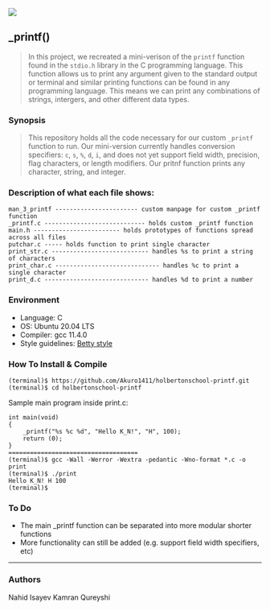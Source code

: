 
![](https://cdn.hashnode.com/res/hashnode/image/upload/v1669568174223/gJoaXPx9k.jpg?w=1600&h=840&fit=crop&crop=entropy&auto=compress,format&format=webp)  
## _printf()
> In this project, we recreated a mini-verison of the ```printf``` function found in
> the ```stdio.h``` library in the C programming language. This function allows
> us to print any argument given to the standard output or terminal and similar
> printing functions can be found in any programming language. This means we can
> print any combinations of strings, intergers, and other different data types.

### Synopsis
> This repository holds all the code necessary for our custom ```_printf```
> function to run. Our mini-version currently handles conversion specifiers:
> ```c```, ```s```, ```%```, ```d```, ```i```,  and does not yet
> support field width, precision, flag characters, or length modifiers.
> Our pritnf function prints any character, string, and  integer.  


### Description of what each file shows:
```
man_3_printf ----------------------- custom manpage for custom _printf function
_printf.c ---------------------------- holds custom _printf function
main.h ------------------------ holds prototypes of functions spread across all files
putchar.c ----- holds function to print single character
print_str.c --------------------------- handles %s to print a string of characters
print_char.c ----------------------------- handles %c to print a single character
print_d.c ----------------------------- handles %d to print a number
```
### Environment
* Language: C
* OS: Ubuntu 20.04 LTS
* Compiler: gcc 11.4.0
* Style guidelines: [Betty style](https://github.com/holbertonschool/Betty/wiki)

### How To Install & Compile
```
(terminal)$ https://github.com/Akuro1411/holbertonschool-printf.git
(terminal)$ cd holbertonschool-printf
```
Sample main program inside print.c:
```
int main(void)
{
	_printf("%s %c %d", "Hello K_N!", "H", 100);
	return (0);
}
====================================
(terminal)$ gcc -Wall -Werror -Wextra -pedantic -Wno-format *.c -o print
(terminal)$ ./print
Hello K_N! H 100
(terminal)$
```

### To Do
* The main _printf function can be separated into more modular shorter functions
* More functionality can still be added (e.g. support field width specifiers, etc)

---
### Authors
Nahid Isayev
Kamran Qureyshi